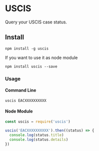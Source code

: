 # USCIS
Query your USCIS case status.

## Install

```
npm install -g uscis
```

If you want to use it as node module

```
npm install uscis --save
```

### Usage

#### Command Line

```
uscis EACXXXXXXXXXX
```

#### Node Module 

```javascript
const uscis = require('uscis')

uscis('EACXXXXXXXXXX').then((status) => {
  console.log(status.title)
  console.log(status.details)
})
```
